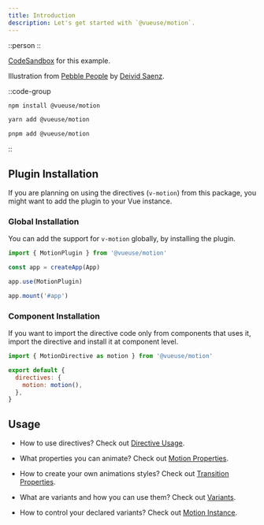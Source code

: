 ```yaml
---
title: Introduction
description: Let's get started with `@vueuse/motion`.
---
```


::person
::

[CodeSandbox](https://codesandbox.io/s/vueusemotion-me1jn?file=/src/components/Person.vue) for this example.

Illustration from [Pebble People](https://blush.design/fr/collections/pebble-people) by [Deivid Saenz](https://blush.design/fr/artists/deivid-saenz).


::code-group
```bash [npm]
npm install @vueuse/motion
```

```bash [yarn]
yarn add @vueuse/motion
```

```bash [pnpm]
pnpm add @vueuse/motion
```
::

## Plugin Installation

If you are planning on using the directives (`v-motion`) from this package, you might want to add the plugin to your Vue instance.

### Global Installation

You can add the support for `v-motion` globally, by installing the plugin.

```javascript
import { MotionPlugin } from '@vueuse/motion'

const app = createApp(App)

app.use(MotionPlugin)

app.mount('#app')
```

### Component Installation

If you want to import the directive code only from components that uses it, import the directive and install it at component level.

```javascript
import { MotionDirective as motion } from '@vueuse/motion'

export default {
  directives: {
    motion: motion(),
  },
}
```

## Usage

- How to use directives? Check out [Directive Usage](/features/directive-usage).

- What properties you can animate? Check out [Motion Properties](/features/motion-properties).

- How to create your own animations styles? Check out [Transition Properties](/features/transition-properties).

- What are variants and how you can use them? Check out [Variants](/features/variants).

- How to control your declared variants? Check out [Motion Instance](/features/motion-instance).
